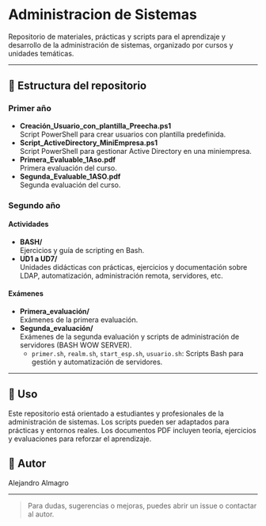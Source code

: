 # Administracion de Sistemas

Repositorio de materiales, prácticas y scripts para el aprendizaje y desarrollo de la administración de sistemas, organizado por cursos y unidades temáticas.

---

## 📁 Estructura del repositorio

### Primer año

- **Creación_Usuario_con_plantilla_Preecha.ps1**  
  Script PowerShell para crear usuarios con plantilla predefinida.
- **Script_ActiveDirectory_MiniEmpresa.ps1**  
  Script PowerShell para gestionar Active Directory en una miniempresa.
- **Primera_Evaluable_1Aso.pdf**  
  Primera evaluación del curso.
- **Segunda_Evaluable_1ASO.pdf**  
  Segunda evaluación del curso.

### Segundo año

#### Actividades
- **BASH/**  
  Ejercicios y guía de scripting en Bash.
- **UD1 a UD7/**  
  Unidades didácticas con prácticas, ejercicios y documentación sobre LDAP, automatización, administración remota, servidores, etc.

#### Exámenes
- **Primera_evaluación/**  
  Exámenes de la primera evaluación.
- **Segunda_evaluación/**  
  Exámenes de la segunda evaluación y scripts de administración de servidores (BASH WOW SERVER).
  - `primer.sh`, `realm.sh`, `start_esp.sh`, `usuario.sh`: Scripts Bash para gestión y automatización de servidores.

---

## 🚀 Uso

Este repositorio está orientado a estudiantes y profesionales de la administración de sistemas. Los scripts pueden ser adaptados para prácticas y entornos reales. Los documentos PDF incluyen teoría, ejercicios y evaluaciones para reforzar el aprendizaje.

## 👤 Autor

Alejandro Almagro

---

> Para dudas, sugerencias o mejoras, puedes abrir un issue o contactar al autor.
